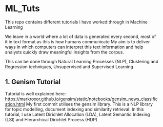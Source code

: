 # ML_Tuts
This repo contains different tutorials I have worked through in Machine Learning

We leave in a world where a lot of data is generated every second, most of it in text format as this is how humans communicate
My aim is to deliver ways in which computers can interpret this text information and help analysts quickly draw meaningful insights from the corpus. 

This can be done through Natural Learning Processes (NLP), Clustering and Regression techniques, Unsupervised and Supervised Learning. 

## 1. Genism Tutorial

Tutorial is well explained here: https://markroxor.github.io/gensim/static/notebooks/gensim_news_classification.html
My first commit utilises the gensim library.
This is a NLP library for topic modelling, document indexing and similarity retrieval.
In this tutorial, I use Latent Dirichlet Allocation (LDA), Latent Semantic Indexing (LSI) and Hierarchical Dirichlet Process (HDP)